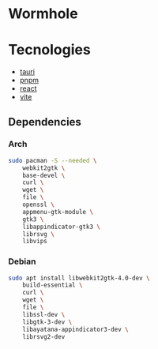 # Wormhole

# Tecnologies
- [tauri](https://tauri.app/)
- [pnpm](https://pnpm.io/)
- [react](https://legacy.reactjs.org/)
- [vite](https://vitejs.dev/)
## Dependencies
### Arch
```sh
sudo pacman -S --needed \
    webkit2gtk \
    base-devel \
    curl \
    wget \
    file \
    openssl \
    appmenu-gtk-module \
    gtk3 \
    libappindicator-gtk3 \
    librsvg \
    libvips
```
### Debian
```sh
sudo apt install libwebkit2gtk-4.0-dev \
    build-essential \
    curl \
    wget \
    file \
    libssl-dev \
    libgtk-3-dev \
    libayatana-appindicator3-dev \
    librsvg2-dev
```
